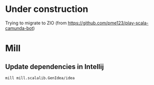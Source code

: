 # Under construction

Trying to migrate to ZIO (from https://github.com/pme123/play-scala-camunda-bot) 

# Mill

## Update dependencies in Intellij

    mill mill.scalalib.GenIdea/idea